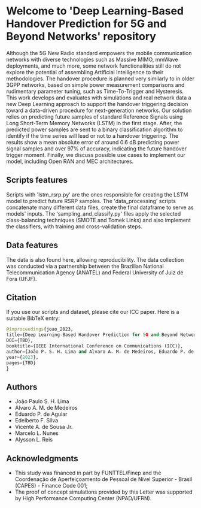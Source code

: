 # Welcome to 'Deep Learning-Based Handover Prediction for 5G and Beyond Networks' repository

Although the 5G New Radio standard empowers the mobile communication networks with diverse technologies such as Massive MIMO, mmWave deployments, and much more, some network functionalities still do not explore the potential of assembling Artificial Intelligence to their methodologies. The handover procedure is planned very similarly to in older 3GPP networks, based on simple power measurement comparisons and rudimentary parameter tuning, such as Time-To-Trigger and Hysteresis. This work develops and evaluates with simulations and real network data a new Deep Learning approach to support the handover triggering decision toward a data-driven procedure for next-generation networks. Our solution relies on predicting future samples of standard Reference Signals using Long Short-Term Memory Networks (LSTM) in the first stage. After, the predicted power samples are sent to a binary classification algorithm to identify if the time series will lead or not to a handover triggering. The results show a mean absolute error of around 0.6 dB predicting power signal samples and over 97% of accuracy, indicating the future handover trigger moment. Finally, we discuss possible use cases to implement our model, including Open RAN and MEC architectures.

## Scripts features

Scripts with 'lstm_rsrp.py' are the ones responsible for creating the LSTM model to predict future RSRP samples.
The 'data_processing' scripts concatenate many different data files, create the final dataframe to serve as models' inputs.
The 'sampling_and_classify.py' files apply the selected class-balancing techniques (SMOTE and Tomek Links) and also implement the classifiers, with training and cross-validation steps.

## Data features

The data is also found here, allowing reproducibility. The data collection was conducted via a partnership between the Brazilian National Telecommunication Agency (ANATEL) and Federal University of Juiz de Fora (UFJF).

## Citation

If you use our scripts and dataset, please cite our ICC paper. Here is a suitable BibTeX entry:

```python
@inproceedings{joao_2023, 
title={Deep Learning-Based Handover Prediction for 5G and Beyond Networks}, 
DOI={TBD}, 
booktitle={IEEE International Conference on Communications (ICC)}, 
author={João P. S. H. Lima and Alvaro A. M. de Medeiros, Eduardo P. de Aguiar, Edelberto F. Silva, Vicente A. de Sousa Jr., Marcelo L. Nunes and Alysson L. Reis}, 
year={2023}, 
pages={TBD} 
}
```

## Authors
- João Paulo S. H. Lima
- Alvaro A. M. de Medeiros
- Eduardo P. de Aguiar
- Edelberto F. Silva
- Vicente A. de Sousa Jr.
- Marcelo L. Nunes
- Alysson L. Reis

## Acknowledgments
- This study was financed in part by FUNTTEL/Finep and the Coordenação de Aperfeiçoamento de Pessoal de Nível Superior - Brasil (CAPES) - Finance Code 001;
- The proof of concept simulations provided by this Letter was supported by High Performance Computing Center (NPAD/UFRN).
